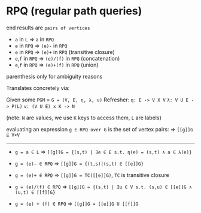 # RPQ (regular path queries)
end results are `pairs of vertices`

- `a` in `L` => `a` in `RPQ`
- `e` in `RPQ` => `(e)-` in `RPQ`
- `e` in `RPQ` => `(e)+` in `RPQ` (transitive closure)
- `e`,`f` in `RPQ` => `(e)/(f)` in `RPQ` (concatenation)
- `e`,`f` in `RPQ` => `(e)+(f)` in `RPQ` (union)

parenthesis only for ambiguity reasons

Translates concretely via:

Given some `PGM` = `G = (V, E, η, λ, ν)`
Refresher: 
`η: E -> V X V`
`λ: V U E -> P(L)`
`v: (V U E) x K -> N`

(note: `N` are values, we use `K` keys to access them, `L` are labels)

evaluating an expression `g ∈ RPQ over G` is the set of vertex pairs:
 => `[[g]]G ⊆ V×V`

---

- `g = a ∈ L` 
 => `[[g]]G = {(s,t) | ∃e ∈ E s.t. η(e) = (s,t) ∧ a ∈ λ(e)}`

- `g = (e)− ∈ RPQ` 
 => `[[g]]G = {(t,s)|(s,t) ∈ [[e]]G}`

- `g = (e)+ ∈ RPQ` 
 => `[[g]]G = TC([[e]]G)`, `TC` is transitive closure

- `g = (e)/(f) ∈ RPQ` 
 => `[[g]]G = {(s,t) | ∃u ∈ V s.t. (s,u) ∈ [[e]]G ∧ (u,t) ∈ [[f]]G}`

- `g = (e) + (f) ∈ RPQ` 
 => `[[g]]G = [[e]]G U [[f]]G`
